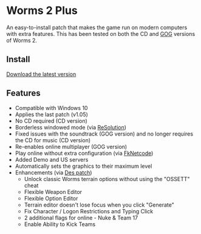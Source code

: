 # Worms 2 Plus
An easy-to-install patch that makes the game run on modern computers with extra features.
This has been tested on both the CD and [GOG](https://www.gog.com/game/worms_2) versions of Worms 2.

## Install
[Download the latest version](https://github.com/Carlmundo/W2-Plus/releases/latest)

## Features
- Compatible with Windows 10
- Applies the last patch (v1.05)
- No CD required (CD version)
- Borderless windowed mode (via [ReSolution](https://worms2d.info/ReSolution))
- Fixed issues with the soundtrack (GOG version) and no longer requires the CD for music (CD version)
- Re-enables online multiplayer (GOG version)
- Play online without extra configuration (via [FkNetcode](https://worms2d.info/FkNetcode))
- Added Demo and US servers
- Automatically sets the graphics to their maximum level
- Enhancements (via [Des patch](https://worms2d.info/Des_patch))
	- Unlock classic Worms terrain options without using the "OSSETT" cheat
	- Flexible Weapon Editor
	- Flexible Option Editor
	- Terrain editor doesn't lose focus when you click "Generate"
	- Fix Character / Logon Restrictions and Typing Click
	- 2 additional flags for online - Nuke & Team 17
	- Enable Ability to Kick Teams
